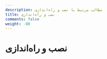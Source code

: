 ```yaml
---
description: مطالب مرتبط با نصب و راه‌اندازی
title: نصب و راه‌اندازی
comments: false
weight: -80
---
```


# نصب و راه‌اندازی